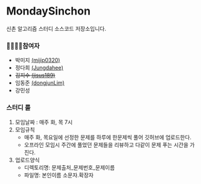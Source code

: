 # MondaySinchon
신촌 알고리즘 스터디 소스코드 저장소입니다.

### 👨‍👩‍👧‍👦참여자

- 박미지 [(mijip0320)](https://github.com/mijip0320)<br>
- 정다희 [(Jungdahee)](https://github.com/Jungdahee)<br>
- ~~김지수 [(jisus189)](https://github.com/jisus189)~~<br>
- 임동준 [(dongjunLim)](https://github.com/DongjunLim)<br>
- 강민성<br>


### 스터디 룰

1. 모임날짜 : 매주 화, 목 7시
2. 모임규칙
    *  매주 화, 목요일에 선정한 문제를 하루에 한문제씩 풀어 깃허브에 업로드한다.<br>
    *  오프라인 모임시 주간에 풀었던 문제들을 리뷰하고 다같이 문제 푸는 시간을 가진다.
3. 업로드양식
    *  디렉토리명: 문제출처_문제번호_문제이름
    *  파일명: 본인이름 소문자.확장자
